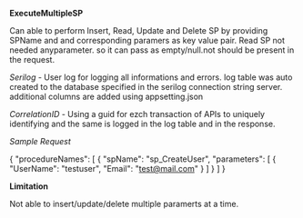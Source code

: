 **ExecuteMultipleSP**

Can able to perform Insert, Read, Update and Delete SP by providing SPName and and corresponding paramers as key value pair. 
Read SP not needed anyparameter. so it can pass as empty/null.not should be present in the request.

_Serilog_ - User log for logging all informations and errors. log table was auto created to the database specified in the serilog connection string server. additional columns are added using appsetting.json

_CorrelationID_ - Using a guid for ezch transaction of APIs to uniquely identifying and the same is logged in the log table and in the response.

_Sample Request_

{
    "procedureNames": [
        {
            "spName": "sp_CreateUser",
            "parameters": [
                {
                    "UserName": "testuser",
                    "Email": "test@mail.com"
                }
            ]
        }
    ]
}


**Limitation**

Not able to insert/update/delete multiple paramerts at a time.
